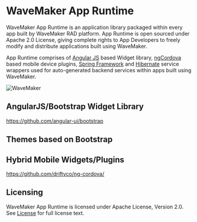 # WaveMaker App Runtime

WaveMaker App Runtime is an application library packaged within every app built by WaveMaker RAD platform. App Runtime is open sourced under Apache 2.0 License, giving complete rights to App Developers to freely modify and distribute applications built using WaveMaker.

App Runtime comprises of [Angular JS](https://angularjs.org/) based Widget library, [ngCordova](http://ngcordova.com/) based mobile device plugins, [Spring Framework](http://spring.io/projects) and [Hibernate](http://hibernate.org/) service wrappers used for auto-generated backend services within apps built using WaveMaker.

![](http://www.wavemaker.com/wp-content/uploads/9.png "WaveMaker")

## AngularJS/Bootstrap Widget Library
https://github.com/angular-ui/bootstrap

## Themes based on Bootstrap


## Hybrid Mobile Widgets/Plugins
https://github.com/driftyco/ng-cordova/

## Licensing
WaveMaker App Runtime is licensed under Apache License, Version 2.0. See [License](/LICENSE) for full license text.
